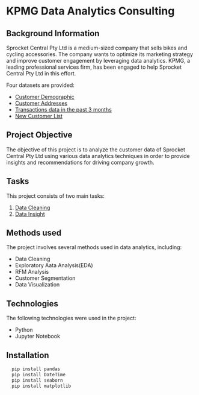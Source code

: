 
# KPMG Data Analytics Consulting
## Background Information

Sprocket Central Pty Ltd is a medium-sized company that sells bikes and cycling accessories. The company wants to optimize its marketing strategy and improve customer engagement by leveraging data analytics. KPMG, a leading professional services firm, has been engaged to help Sprocket Central Pty Ltd in this effort.

Four datasets are provided:
* [Customer Demographic](https://github.com/techin-ath/KPMG_Data_Analytics_Consulting/blob/main/Data_Cleaning/Cust_Demo_Cleaned.csv)
* [Customer Addresses](https://github.com/techin-ath/KPMG_Data_Analytics_Consulting/blob/main/Data_Cleaning/Cust_Addr_Cleaned.csv)
* [Transactions data in the past 3 months](https://github.com/techin-ath/KPMG_Data_Analytics_Consulting/blob/main/Data_Cleaning/Trans_Cleaned.csv)
* [New Customer List](https://github.com/techin-ath/KPMG_Data_Analytics_Consulting/blob/main/Data_Cleaning/New_Cust_Cleaned.csv)

## Project Objective
The objective of this project is to analyze the customer data of Sprocket Central Pty Ltd using various data analytics techniques in order to provide insights and recommendations for driving company growth.


## Tasks
This project consists of two main tasks:
1. [Data Cleaning](https://github.com/techin-ath/KPMG_Data_Analytics_Consulting/tree/main/Data_Cleaning)
2. [Data Insight](https://github.com/techin-ath/KPMG_Data_Analytics_Consulting/tree/main/Data_Insights)





## Methods used
The project involves several methods used in data analytics, including:                    
* Data Cleaning
* Exploratory Aata Analysis(EDA)
* RFM Analysis
* Customer Segmentation
* Data Visualization


## Technologies
The following technologies were used in the project:
* Python
* Jupyter Notebook


## Installation
```bash
  pip install pandas
  pip install DateTime
  pip install seaborn
  pip install matplotlib
```

